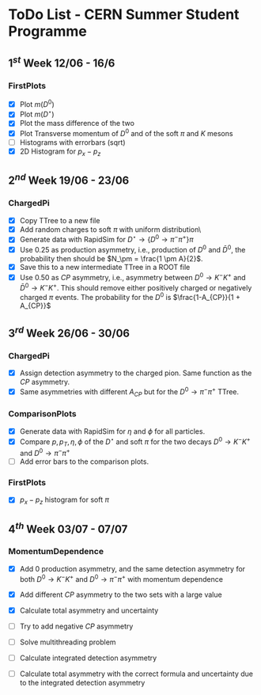 # ToDo List - CERN Summer Student Programme

## $1^{st}$ Week 12/06 - 16/6
### FirstPlots
- [x] Plot $m(D^0)$
- [x] Plot $m(D^\star)$
- [x] Plot the mass difference of the two
- [x] Plot Transverse momentum of $D^0$ and of the soft $\pi$ and $K$ mesons
- [ ] Histograms with errorbars (sqrt)
- [x] 2D Histogram for $p_x - p_z$

## $2^{nd}$ Week 19/06 - 23/06
### ChargedPi
- [x] Copy TTree to a new file
- [x] Add random charges to soft $\pi$ with uniform distribution\
- [x] Generate data with RapidSim for $D^{\star}\rightarrow \{D^0 \rightarrow \pi^-\pi^+\}\pi$
- [x] Use $0.25$ as production asymmetry, i.e., production of $D^0$ and $\bar{D}^0$, the probability then should be $N_\pm = \frac{1 \pm A}{2}$.
- [x] Save this to a new intermediate TTree in a ROOT file
- [x] Use $0.50$ as $CP$ asymmetry, i.e., asymmetry between $D^0 \to K^- K^+$ and $\bar{D}^0 \to K^- K^+$. This should remove either positively charged or negatively charged $\pi$ events. The probability for the $D^0$ is $\frac{1-A_{CP}}{1 + A_{CP}}$

## $3^{rd}$ Week 26/06 - 30/06
### ChargedPi
- [x] Assign detection asymmetry to the charged pion. Same function as the $CP$ asymmetry.
- [x] Same asymmetries with different $A_{CP}$ but for the $D^0\rightarrow \pi^-\pi^+$ TTree.

### ComparisonPlots
- [x] Generate data with RapidSim for $\eta$ and $\phi$ for all particles.
- [x] Compare $p, p_T, \eta, \phi$ of the $D^\star$ and soft $\pi$ for the two decays $D^0\to K^-K^+$ and $D^0\to \pi^-\pi^+$
- [ ] Add error bars to the comparison plots.

### FirstPlots
- [x] $p_x-p_z$ histogram for soft $\pi$


## $4^{th}$ Week 03/07 - 07/07
### MomentumDependence
- [x] Add 0 production asymmetry, and the same detection asymmetry for both $D^0\to K^-K^+$ and $D^0\to \pi^-\pi^+$ with momentum dependence
- [x] Add different $CP$ asymmetry to the two sets with a large value
- [x] Calculate total asymmetry and uncertainty
- [ ] Try to add negative $CP$ asymmetry
- [ ] Solve multithreading problem
- [ ] Calculate integrated detection asymmetry
- [ ] Calculate total asymmetry with the correct formula and uncertainty due to the integrated detection asymmetry


